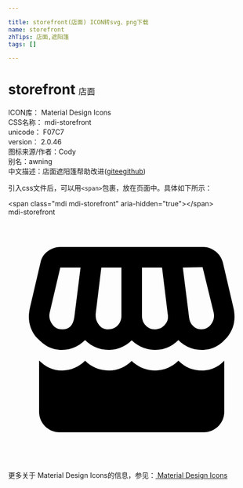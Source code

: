 ```yaml
---

title: storefront(店面) ICON转svg、png下载
name: storefront
zhTips: 店面,遮阳篷
tags: []

---
```


# storefront  <small style="font-size: 60%;font-weight: 100">店面</small>


<div class="detail-page">
<p>
<span>
ICON库：
<span class="badge-secondary badge">Material Design Icons</span> 
</span>
<br/>
<span>
CSS名称：
<span class="badge-secondary badge">mdi-storefront</span> 
</span>
<br/>
<span>
unicode：
<span class="badge-secondary badge">F07C7</span> 
<copy-btn content='F07C7' btn-title=""></copy-btn>
<copy-btn :content='String.fromCodePoint(parseInt("F07C7", 16))' btn-title="复制U"></copy-btn>
</span>
<br/>
<span>
version：
<span class="badge-secondary badge">2.0.46</span> 
</span>
<br/>
<span>图标来源/作者：<span class="badge-light badge">Cody</span></span> 
<br/>
<span>别名：<span class="badge-light badge">awning</span></span><br/><span class="zh-detail">中文描述：<span class="badge-primary badge">店面</span><span class="badge-primary badge">遮阳篷</span><span class="help-link"><span>帮助改进</span>(<a href="https://gitee.com/liuwave/icon-helper/edit/master/json/material/storefront.json" target="_blank" rel="noopener noreferrer">gitee</a><a href="https://github.com/liuwave/icon-helper/edit/master/json/material/storefront.json" target="_blank" rel="noopener noreferrer">github</a></span>)</span><br/>
</p>
</div>
<div class="alert alert-dark">
  <i class="mdi mdi-storefront mdi-48px"></i>
  <i class="mdi mdi-storefront mdi-36px"></i>
  <i class="mdi mdi-storefront mdi-24px"></i>
  <i class="mdi mdi-storefront mdi-18px"></i>
</div>
<div>
  <p>引入css文件后，可以用<code>&lt;span&gt;</code>包裹，放在页面中。具体如下所示：    
  </p>
  <div class="alert alert-primary" style="font-size: 14px">
    &lt;span class="mdi mdi-storefront" aria-hidden="true"&gt;&lt;/span&gt;
    <copy-btn content='<span class="mdi mdi-storefront" aria-hidden="true"></span>'></copy-btn>
  </div>
  <div class="alert alert-secondary">
    <i class="mdi mdi-storefront"
    style="font-size: 24px"
    aria-hidden="true"></i> mdi-storefront
    <copy-btn content="mdi-storefront" btn-title="复制图标名称"></copy-btn>
  </div>
</div>
<div id="svg" class="svg-wrap">
<svg xmlns="http://www.w3.org/2000/svg" viewBox="0 0 24 24"><path d="M5.06 3C4.63 3 4.22 3.14 3.84 3.42C3.46 3.7 3.24 4.06 3.14 4.5L2.11 8.91C1.86 10 2.06 10.92 2.69 11.73C2.81 11.85 2.93 11.97 3.04 12.07C3.63 12.64 4.28 13 5.22 13C6.16 13 6.91 12.59 7.47 12.05C8.1 12.67 8.86 13 9.8 13C10.64 13 11.44 12.63 12 12.07C12.68 12.7 13.45 13 14.3 13C15.17 13 15.91 12.67 16.54 12.05C17.11 12.62 17.86 13 18.81 13C19.76 13 20.43 12.65 21 12.06C21.09 11.97 21.18 11.87 21.28 11.77C21.94 10.95 22.14 10 21.89 8.91L20.86 4.5C20.73 4.06 20.5 3.7 20.13 3.42C19.77 3.14 19.38 3 18.94 3M18.89 4.97L19.97 9.38C20.06 9.81 19.97 10.2 19.69 10.55C19.44 10.86 19.13 11 18.75 11C18.44 11 18.17 10.9 17.95 10.66C17.73 10.43 17.61 10.16 17.58 9.84L16.97 5M5.06 5H7.03L6.42 9.84C6.3 10.63 5.91 11 5.25 11C4.84 11 4.53 10.86 4.31 10.55C4.03 10.2 3.94 9.81 4.03 9.38M9.05 5H11V9.7C11 10.05 10.89 10.35 10.64 10.62C10.39 10.88 10.08 11 9.7 11C9.36 11 9.07 10.88 8.84 10.59C8.61 10.3 8.5 10 8.5 9.66V9.5M13 5H14.95L15.5 9.5C15.58 9.92 15.5 10.27 15.21 10.57C14.95 10.87 14.61 11 14.2 11C13.89 11 13.61 10.88 13.36 10.62C13.11 10.35 13 10.05 13 9.7M3 14.03V19C3 20.11 3.89 21 5 21C9.67 21 14.33 21 19 21C20.1 21 21 20.11 21 19V14.05C20.45 14.63 19.75 14.96 19 15C18 15.03 17.25 14.74 16.54 14.05C15.94 14.65 15.14 15 14.3 15C13.4 15 12.6 14.64 12 14.07C11.43 14.64 10.65 15 9.78 15C8.87 15 8.07 14.65 7.47 14.05C6.89 14.64 6.1 15 5.23 15C4.33 15 3.66 14.65 3 14.03Z" /></svg>
</div>
<detail full-name='mdi-storefront'></detail>
    
<div><p>更多关于 Material Design Icons的信息，参见：<a target="_blank" href="https://iconhelper.cn/material.html"> Material Design Icons</a>
</p></div>
